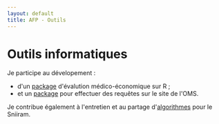 ```yaml
---
layout: default
title: AFP - Outils
---
```


# Outils informatiques

Је participe au dévelopement :

  * d'un [package](https://pierucci.github.io/heemod/) d'évalution médico-économique sur R ;
  * et un [package](https://github.com/pierucci/rgho) pour effectuer des requêtes sur le site de l'OMS.

Je contribue également à l'entretien et au partage d'[algorithmes](https://github.com/pierucci/polymed) pour le Sniiram.
 
